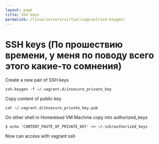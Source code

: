 ```yaml
---
layout: page
title: SSH keys
permalink: /linux/servers/virtual/vagrant/ssh-keygen/
---
```



# SSH keys (По прошествию времени, у меня по поводу всего этого какие-то сомнения)




Create a new pair of SSH keys

    ssh-keygen -f ~/.vagrant.d/insecure_private_key

Copy content of public key

    cat ~/.vagrant.d/insecure_private_key.pub

On other shell in Homestead VM Machine copy into authorized_keys

    $ echo 'CONTENT_PASTE_OF_PRIVATE_KEY' >> ~/.ssh/authorized_keys

Now can access with vagrant ssh
